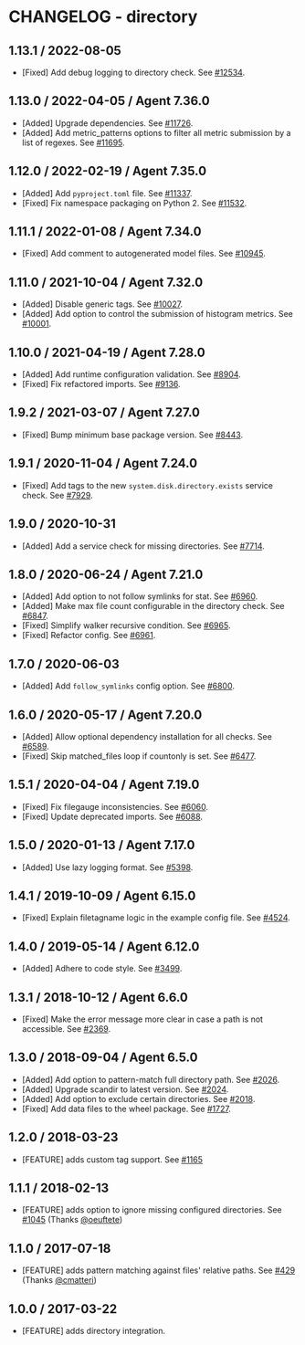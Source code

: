 # CHANGELOG - directory

## 1.13.1 / 2022-08-05

* [Fixed] Add debug logging to directory check. See [#12534](https://github.com/DataDog/integrations-core/pull/12534).

## 1.13.0 / 2022-04-05 / Agent 7.36.0

* [Added] Upgrade dependencies. See [#11726](https://github.com/DataDog/integrations-core/pull/11726).
* [Added] Add metric_patterns options to filter all metric submission by a list of regexes. See [#11695](https://github.com/DataDog/integrations-core/pull/11695).

## 1.12.0 / 2022-02-19 / Agent 7.35.0

* [Added] Add `pyproject.toml` file. See [#11337](https://github.com/DataDog/integrations-core/pull/11337).
* [Fixed] Fix namespace packaging on Python 2. See [#11532](https://github.com/DataDog/integrations-core/pull/11532).

## 1.11.1 / 2022-01-08 / Agent 7.34.0

* [Fixed] Add comment to autogenerated model files. See [#10945](https://github.com/DataDog/integrations-core/pull/10945).

## 1.11.0 / 2021-10-04 / Agent 7.32.0

* [Added] Disable generic tags. See [#10027](https://github.com/DataDog/integrations-core/pull/10027).
* [Added] Add option to control the submission of histogram metrics. See [#10001](https://github.com/DataDog/integrations-core/pull/10001).

## 1.10.0 / 2021-04-19 / Agent 7.28.0

* [Added] Add runtime configuration validation. See [#8904](https://github.com/DataDog/integrations-core/pull/8904).
* [Fixed] Fix refactored imports. See [#9136](https://github.com/DataDog/integrations-core/pull/9136).

## 1.9.2 / 2021-03-07 / Agent 7.27.0

* [Fixed] Bump minimum base package version. See [#8443](https://github.com/DataDog/integrations-core/pull/8443).

## 1.9.1 / 2020-11-04 / Agent 7.24.0

* [Fixed] Add tags to the new `system.disk.directory.exists` service check. See [#7929](https://github.com/DataDog/integrations-core/pull/7929).

## 1.9.0 / 2020-10-31

* [Added] Add a service check for missing directories. See [#7714](https://github.com/DataDog/integrations-core/pull/7714).

## 1.8.0 / 2020-06-24 / Agent 7.21.0

* [Added] Add option to not follow symlinks for stat. See [#6960](https://github.com/DataDog/integrations-core/pull/6960).
* [Added] Make max file count configurable in the directory check. See [#6847](https://github.com/DataDog/integrations-core/pull/6847).
* [Fixed] Simplify walker recursive condition. See [#6965](https://github.com/DataDog/integrations-core/pull/6965).
* [Fixed] Refactor config. See [#6961](https://github.com/DataDog/integrations-core/pull/6961).

## 1.7.0 / 2020-06-03

* [Added] Add `follow_symlinks` config option. See [#6800](https://github.com/DataDog/integrations-core/pull/6800).

## 1.6.0 / 2020-05-17 / Agent 7.20.0

* [Added] Allow optional dependency installation for all checks. See [#6589](https://github.com/DataDog/integrations-core/pull/6589).
* [Fixed] Skip matched_files loop if countonly is set. See [#6477](https://github.com/DataDog/integrations-core/pull/6477).

## 1.5.1 / 2020-04-04 / Agent 7.19.0

* [Fixed] Fix filegauge inconsistencies. See [#6060](https://github.com/DataDog/integrations-core/pull/6060).
* [Fixed] Update deprecated imports. See [#6088](https://github.com/DataDog/integrations-core/pull/6088).

## 1.5.0 / 2020-01-13 / Agent 7.17.0

* [Added] Use lazy logging format. See [#5398](https://github.com/DataDog/integrations-core/pull/5398).

## 1.4.1 / 2019-10-09 / Agent 6.15.0

* [Fixed] Explain filetagname logic in the example config file. See [#4524](https://github.com/DataDog/integrations-core/pull/4524).

## 1.4.0 / 2019-05-14 / Agent 6.12.0

* [Added] Adhere to code style. See [#3499](https://github.com/DataDog/integrations-core/pull/3499).

## 1.3.1 / 2018-10-12 / Agent 6.6.0

* [Fixed] Make the error message more clear in case a path is not accessible. See [#2369](https://github.com/DataDog/integrations-core/pull/2369).

## 1.3.0 / 2018-09-04 / Agent 6.5.0

* [Added] Add option to pattern-match full directory path. See [#2026](https://github.com/DataDog/integrations-core/pull/2026).
* [Added] Upgrade scandir to latest version. See [#2024](https://github.com/DataDog/integrations-core/pull/2024).
* [Added] Add option to exclude certain directories. See [#2018](https://github.com/DataDog/integrations-core/pull/2018).
* [Fixed] Add data files to the wheel package. See [#1727](https://github.com/DataDog/integrations-core/pull/1727).

## 1.2.0 / 2018-03-23

* [FEATURE] adds custom tag support. See [#1165](https://github.com/DataDog/integrations-core/pull/1165)

## 1.1.1 / 2018-02-13

* [FEATURE] adds option to ignore missing configured directories. See [#1045](https://github.com/DataDog/integrations-core/issues/1045) (Thanks [@oeuftete](https://github.com/oeuftete))

## 1.1.0 / 2017-07-18

* [FEATURE] adds pattern matching against files' relative paths. See [#429](https://github.com/DataDog/integrations-core/issues/429) (Thanks [@cmatteri](https://github.com/cmatteri))

## 1.0.0 / 2017-03-22

* [FEATURE] adds directory integration.
